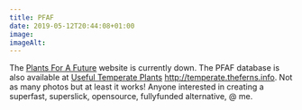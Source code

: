 ```yaml
---
title: PFAF
date: 2019-05-12T20:44:08+01:00
image: 
imageAlt: 
---
```


The [Plants For A Future]() website is currently down. The PFAF database is also available at [Useful Temperate Plants](http://temperate.theferns.info/) <http://temperate.theferns.info>. Not as many photos but at least it works! Anyone interested in creating a superfast, superslick, opensource, fullyfunded alternative, @ me.
